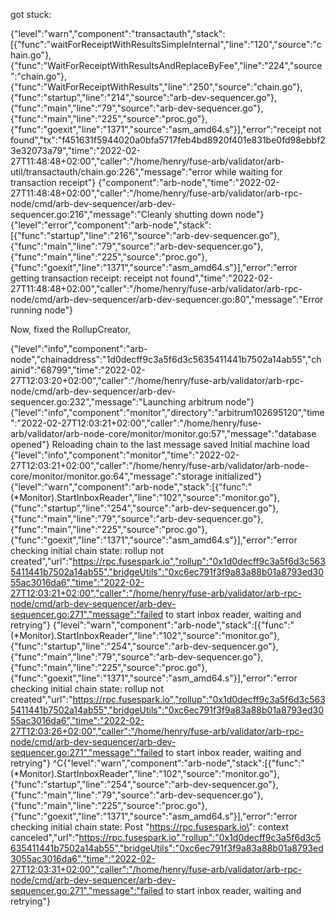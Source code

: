 
got stuck:


{"level":"warn","component":"transactauth","stack":[{"func":"waitForReceiptWithResultsSimpleInternal","line":"120","source":"chain.go"},{"func":"WaitForReceiptWithResultsAndReplaceByFee","line":"224","source":"chain.go"},{"func":"WaitForReceiptWithResults","line":"250","source":"chain.go"},{"func":"startup","line":"214","source":"arb-dev-sequencer.go"},{"func":"main","line":"79","source":"arb-dev-sequencer.go"},{"func":"main","line":"225","source":"proc.go"},{"func":"goexit","line":"1371","source":"asm_amd64.s"}],"error":"receipt not found","tx":"f451631f5944020a0bfa5717feb4bd8920f401e831be0fd98ebbf23e32073a79","time":"2022-02-27T11:48:48+02:00","caller":"/home/henry/fuse-arb/validator/arb-util/transactauth/chain.go:226","message":"error while waiting for transaction receipt"}
{"component":"arb-node","time":"2022-02-27T11:48:48+02:00","caller":"/home/henry/fuse-arb/validator/arb-rpc-node/cmd/arb-dev-sequencer/arb-dev-sequencer.go:216","message":"Cleanly shutting down node"}
{"level":"error","component":"arb-node","stack":[{"func":"startup","line":"216","source":"arb-dev-sequencer.go"},{"func":"main","line":"79","source":"arb-dev-sequencer.go"},{"func":"main","line":"225","source":"proc.go"},{"func":"goexit","line":"1371","source":"asm_amd64.s"}],"error":"error getting transaction receipt: receipt not found","time":"2022-02-27T11:48:48+02:00","caller":"/home/henry/fuse-arb/validator/arb-rpc-node/cmd/arb-dev-sequencer/arb-dev-sequencer.go:80","message":"Error running node"}



Now, fixed the RollupCreator,


{"level":"info","component":"arb-node","chainaddress":"1d0decff9c3a5f6d3c5635411441b7502a14ab55","chainid":"68799","time":"2022-02-27T12:03:20+02:00","caller":"/home/henry/fuse-arb/validator/arb-rpc-node/cmd/arb-dev-sequencer/arb-dev-sequencer.go:232","message":"Launching arbitrum node"}
{"level":"info","component":"monitor","directory":"arbitrum102695120","time":"2022-02-27T12:03:21+02:00","caller":"/home/henry/fuse-arb/validator/arb-node-core/monitor/monitor.go:57","message":"database opened"}
Reloading chain to the last message saved
Initial machine load
{"level":"info","component":"monitor","time":"2022-02-27T12:03:21+02:00","caller":"/home/henry/fuse-arb/validator/arb-node-core/monitor/monitor.go:64","message":"storage initialized"}
{"level":"warn","component":"arb-node","stack":[{"func":"(*Monitor).StartInboxReader","line":"102","source":"monitor.go"},{"func":"startup","line":"254","source":"arb-dev-sequencer.go"},{"func":"main","line":"79","source":"arb-dev-sequencer.go"},{"func":"main","line":"225","source":"proc.go"},{"func":"goexit","line":"1371","source":"asm_amd64.s"}],"error":"error checking initial chain state: rollup not created","url":"https://rpc.fusespark.io","rollup":"0x1d0decff9c3a5f6d3c5635411441b7502a14ab55","bridgeUtils":"0xc6ec791f3f9a83a88b01a8793ed3055ac3016da6","time":"2022-02-27T12:03:21+02:00","caller":"/home/henry/fuse-arb/validator/arb-rpc-node/cmd/arb-dev-sequencer/arb-dev-sequencer.go:271","message":"failed to start inbox reader, waiting and retrying"}
{"level":"warn","component":"arb-node","stack":[{"func":"(*Monitor).StartInboxReader","line":"102","source":"monitor.go"},{"func":"startup","line":"254","source":"arb-dev-sequencer.go"},{"func":"main","line":"79","source":"arb-dev-sequencer.go"},{"func":"main","line":"225","source":"proc.go"},{"func":"goexit","line":"1371","source":"asm_amd64.s"}],"error":"error checking initial chain state: rollup not created","url":"https://rpc.fusespark.io","rollup":"0x1d0decff9c3a5f6d3c5635411441b7502a14ab55","bridgeUtils":"0xc6ec791f3f9a83a88b01a8793ed3055ac3016da6","time":"2022-02-27T12:03:26+02:00","caller":"/home/henry/fuse-arb/validator/arb-rpc-node/cmd/arb-dev-sequencer/arb-dev-sequencer.go:271","message":"failed to start inbox reader, waiting and retrying"}
^C{"level":"warn","component":"arb-node","stack":[{"func":"(*Monitor).StartInboxReader","line":"102","source":"monitor.go"},{"func":"startup","line":"254","source":"arb-dev-sequencer.go"},{"func":"main","line":"79","source":"arb-dev-sequencer.go"},{"func":"main","line":"225","source":"proc.go"},{"func":"goexit","line":"1371","source":"asm_amd64.s"}],"error":"error checking initial chain state: Post \"https://rpc.fusespark.io\": context canceled","url":"https://rpc.fusespark.io","rollup":"0x1d0decff9c3a5f6d3c5635411441b7502a14ab55","bridgeUtils":"0xc6ec791f3f9a83a88b01a8793ed3055ac3016da6","time":"2022-02-27T12:03:31+02:00","caller":"/home/henry/fuse-arb/validator/arb-rpc-node/cmd/arb-dev-sequencer/arb-dev-sequencer.go:271","message":"failed to start inbox reader, waiting and retrying"}


